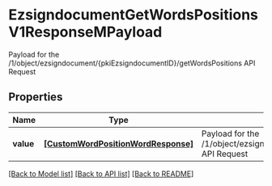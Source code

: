 # EzsigndocumentGetWordsPositionsV1ResponseMPayload

Payload for the /1/object/ezsigndocument/{pkiEzsigndocumentID}/getWordsPositions API Request

## Properties
Name | Type | Description | Notes
------------ | ------------- | ------------- | -------------
**value** | [**[CustomWordPositionWordResponse]**](CustomWordPositionWordResponse.md) | Payload for the /1/object/ezsigndocument/{pkiEzsigndocumentID}/getWordsPositions API Request | 

[[Back to Model list]](../README.md#documentation-for-models) [[Back to API list]](../README.md#documentation-for-api-endpoints) [[Back to README]](../README.md)


